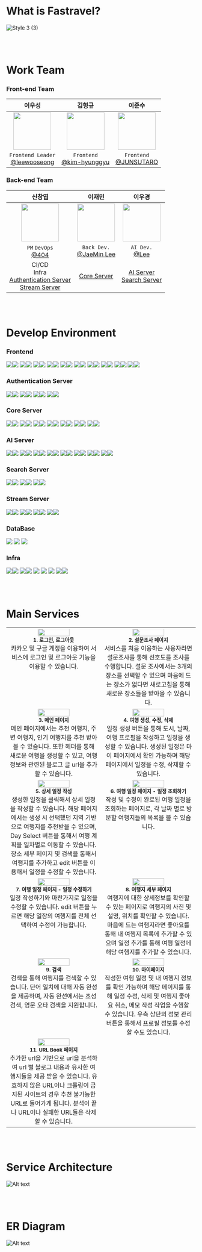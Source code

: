 # What is Fastravel?

![Style 3 (3)](https://github.com/user-attachments/assets/9146f068-0d41-475f-b8a4-68a6529c6005)

<br><br>

# Work Team

### Front-end Team

|                                     이우성                                      |                                      김형규                                      |                                      이준수                                      |
| :-----------------------------------------------------------------------------: | :------------------------------------------------------------------------------: | :------------------------------------------------------------------------------: |
| <img src="https://avatars.githubusercontent.com/u/42796944?v=4" height = 100px> | <img src="https://avatars.githubusercontent.com/u/139519661?v=4" height = 100px> | <img src="https://avatars.githubusercontent.com/u/139520011?v=4" height = 100px> |
|       `Frontend Leader`<br>[@leewooseong](https://github.com/leewooseong)       |          `Frontend`<br>[@kim-hyunggyu](https://github.com/kim-hyunggyu)          |            `Frontend`<br>[@JUNSUTARO](https://github.com/junsutaro)             |

### Back-end Team

|                                                                     신창엽                                                                     |                                     이재민                                      |                                                이우경                                                |
| :--------------------------------------------------------------------------------------------------------------------------------------------: | :-----------------------------------------------------------------------------: | :--------------------------------------------------------------------------------------------------: |
|                                <img src="https://avatars.githubusercontent.com/u/69495305?v=4" height = 100px>                                 | <img src="https://avatars.githubusercontent.com/u/48636376?v=4" height = 100px> |           <img src="https://avatars.githubusercontent.com/u/33650294?v=4" height = 100px>            |
|                                           `PM` `DevOps`<br>[@404](https://github.com/404-not-foundl)                                           |            `Back Dev.`<br>[@JaeMin Lee](https://github.com/Chosamee)            |                          `AI Dev.`<br>[@Lee](https://github.com/Lee-search)                          |
| CI/CD<br>Infra<br>[Authentication Server](https://github.com/fast-boys/authentication)<br>[Stream Server](https://github.com/fast-boys/stream) |                [Core Server](https://github.com/fast-boys/core)                 | [AI Server](https://github.com/fast-boys/ai)<br>[Search Server](https://github.com/fast-boys/search) |

<br><br>

# Develop Environment

### Frontend

<img src="https://img.shields.io/badge/react-%2320232a.svg?style=for-the-badge&logo=react&logoColor=%2361DAFB"><img src="https://img.shields.io/badge/18.2.0-515151?style=for-the-badge">
<img src="https://img.shields.io/badge/node.js-6DA55F?style=for-the-badge&logo=node.js&logoColor=white"><img src="https://img.shields.io/badge/20.11.0-515151?style=for-the-badge">
<img src="https://img.shields.io/badge/NPM-%23CB3837.svg?style=for-the-badge&logo=npm&logoColor=white"><img src="https://img.shields.io/badge/10.2.4-515151?style=for-the-badge">
<img src="https://img.shields.io/badge/vite-%23646CFF.svg?style=for-the-badge&logo=vite&logoColor=white"><img src="https://img.shields.io/badge/5.0.8-515151?style=for-the-badge">
<img src="https://img.shields.io/badge/typescript-%23007ACC.svg?style=for-the-badge&logo=typescript&logoColor=white"><img src="https://img.shields.io/badge/5.2.2-515151?style=for-the-badge">
<img src="https://img.shields.io/badge/-React%20Query-FF4154?style=for-the-badge&logo=react%20query&logoColor=white"><img src="https://img.shields.io/badge/5.17.15-515151?style=for-the-badge">
<img src="https://img.shields.io/badge/react%20zustand-%2320232a.svg?style=for-the-badge&logo=react&logoColor=%2361DAFB"><img src="https://img.shields.io/badge/4.5.0-515151?style=for-the-badge">
<img src="https://img.shields.io/badge/React_Router_dom-CA4245?style=for-the-badge&logo=react-router&logoColor=white"><img src="https://img.shields.io/badge/6.21.3-515151?style=for-the-badge">
<img src="https://img.shields.io/badge/axios-5a29e4?style=for-the-badge&logoColor=white"><img src="https://img.shields.io/badge/1.6.7-515151?style=for-the-badge">
<img src="https://img.shields.io/badge/tailwindcss-%2338B2AC.svg?style=for-the-badge&logo=tailwind-css&logoColor=white"><img src="https://img.shields.io/badge/3.4.1-515151?style=for-the-badge">

### Authentication Server

<img src="https://img.shields.io/badge/spring boot-%236DB33F.svg?style=for-the-badge&logo=springboot&logoColor=white"><img src="https://img.shields.io/badge/3.2.4-515151?style=for-the-badge">
<img src="https://img.shields.io/badge/spring cloud gateway-%236DB33F.svg?style=for-the-badge&logo=icloud&logoColor=white"><img src="https://img.shields.io/badge/4.1.0-515151?style=for-the-badge">
<img src="https://img.shields.io/badge/Gradle-02303A.svg?style=for-the-badge&logo=Gradle&logoColor=white"><img src="https://img.shields.io/badge/8.6-515151?style=for-the-badge">
<img src="https://img.shields.io/badge/java-%23ED8B00.svg?style=for-the-badge&logo=coffeescript&logoColor=white"><img src="https://img.shields.io/badge/17-515151?style=for-the-badge">

### Core Server

<img src="https://img.shields.io/badge/fast api-%23009688.svg?style=for-the-badge&logo=fastapi&logoColor=white"><img src="https://img.shields.io/badge/0.110.0-515151?style=for-the-badge">
<img src="https://img.shields.io/badge/python-%233776AB.svg?style=for-the-badge&logo=python&logoColor=white"><img src="https://img.shields.io/badge/3.8-515151?style=for-the-badge">
<img src="https://img.shields.io/badge/sqlalchemy-%23D71F00.svg?style=for-the-badge&logo=sqlalchemy&logoColor=white"><img src="https://img.shields.io/badge/2.0.28-515151?style=for-the-badge">
<img src="https://img.shields.io/badge/pydantic-%23E92063.svg?style=for-the-badge&logo=pydantic&logoColor=white"><img src="https://img.shields.io/badge/2.6.4-515151?style=for-the-badge">
<img src="https://img.shields.io/badge/numpy-%23013243.svg?style=for-the-badge&logo=numpy&logoColor=white"><img src="https://img.shields.io/badge/1.24.4-515151?style=for-the-badge">
<img src="https://img.shields.io/badge/celery-%2337814A.svg?style=for-the-badge&logo=celery&logoColor=white"><img src="https://img.shields.io/badge/5.3.6-515151?style=for-the-badge">
<img src="https://img.shields.io/badge/elasticsearch-%23005571.svg?style=for-the-badge&logo=elasticsearch&logoColor=white"><img src="https://img.shields.io/badge/8.12.1-515151?style=for-the-badge">

### AI Server

<img src="https://img.shields.io/badge/fast api-%23009688.svg?style=for-the-badge&logo=fastapi&logoColor=white"><img src="https://img.shields.io/badge/0.110.0-515151?style=for-the-badge">
<img src="https://img.shields.io/badge/python-%233776AB.svg?style=for-the-badge&logo=python&logoColor=white"><img src="https://img.shields.io/badge/3.8-515151?style=for-the-badge">
<img src="https://img.shields.io/badge/numpy-%23013243.svg?style=for-the-badge&logo=numpy&logoColor=white"><img src="https://img.shields.io/badge/1.24.4-515151?style=for-the-badge">
<img src="https://img.shields.io/badge/celery-%2337814A.svg?style=for-the-badge&logo=celery&logoColor=white"><img src="https://img.shields.io/badge/5.3.6-515151?style=for-the-badge">
<img src="https://img.shields.io/badge/nvidia cublas cu11-%23009639.svg?style=for-the-badge&logo=nvidia&logoColor=white"><img src="https://img.shields.io/badge/11.10.3.66 cuda-515151?style=for-the-badge">
<img src="https://img.shields.io/badge/scikit learn-%23F7931E.svg?style=for-the-badge&logo=scikitlearn&logoColor=white"><img src="https://img.shields.io/badge/1.3.2-515151?style=for-the-badge">
<img src="https://img.shields.io/badge/scipy-%238CAAE6.svg?style=for-the-badge&logo=scipy&logoColor=white"><img src="https://img.shields.io/badge/1.10.1-515151?style=for-the-badge">
<img src="https://img.shields.io/badge/pytorch-%23EE4C2C.svg?style=for-the-badge&logo=pytorch&logoColor=white"><img src="https://img.shields.io/badge/2.0.1-515151?style=for-the-badge">

### Search Server

<img src="https://img.shields.io/badge/fast api-%23009688.svg?style=for-the-badge&logo=fastapi&logoColor=white"><img src="https://img.shields.io/badge/0.110.0-515151?style=for-the-badge">
<img src="https://img.shields.io/badge/python-%233776AB.svg?style=for-the-badge&logo=python&logoColor=white"><img src="https://img.shields.io/badge/3.8-515151?style=for-the-badge">
<img src="https://img.shields.io/badge/elasticsearch-%23005571.svg?style=for-the-badge&logo=elasticsearch&logoColor=white"><img src="https://img.shields.io/badge/8.12.1-515151?style=for-the-badge">

### Stream Server

<img src="https://img.shields.io/badge/spring boot-%236DB33F.svg?style=for-the-badge&logo=springboot&logoColor=white"><img src="https://img.shields.io/badge/3.2.4-515151?style=for-the-badge">
<img src="https://img.shields.io/badge/spring WebFlux-%236DB33F.svg?style=for-the-badge&logo=react&logoColor=white"><img src="https://img.shields.io/badge/6.1.5-515151?style=for-the-badge">
<img src="https://img.shields.io/badge/Gradle-02303A.svg?style=for-the-badge&logo=Gradle&logoColor=white"><img src="https://img.shields.io/badge/8.6-515151?style=for-the-badge">
<img src="https://img.shields.io/badge/java-%23ED8B00.svg?style=for-the-badge&logo=coffeescript&logoColor=white"><img src="https://img.shields.io/badge/17-515151?style=for-the-badge">

### DataBase

<img src="https://img.shields.io/badge/maria DB-%23003545.svg?style=for-the-badge&logo=mariadb&logoColor=white">
<img src="https://img.shields.io/badge/mongo DB-%2347A248.svg?style=for-the-badge&logo=mongodb&logoColor=white">
<img src="https://img.shields.io/badge/redis-%23DC382D.svg?style=for-the-badge&logo=redis&logoColor=white">

### Infra

<img src="https://img.shields.io/badge/AWS ec2 ubuntu-%23FF9900.svg?style=for-the-badge&logo=amazon-aws&logoColor=white"><img src="https://img.shields.io/badge/20.11.0-515151?style=for-the-badge">
<img src="https://img.shields.io/badge/nginx-%23009639.svg?style=for-the-badge&logo=nginx&logoColor=white"><img src="https://img.shields.io/badge/1.18.0-515151?style=for-the-badge">
<img src="https://img.shields.io/badge/Github Action-%232C5263.svg?style=for-the-badge&logo=github&logoColor=white">
<img src="https://img.shields.io/badge/rabbitmq-%23FF6600.svg?style=for-the-badge&logo=rabbitmq&logoColor=white">
<img src="https://img.shields.io/badge/vault-%23FFEC6E.svg?style=for-the-badge&logo=vault&logoColor=white">
<img src="https://img.shields.io/badge/docker-%232496ED.svg?style=for-the-badge&logo=docker&logoColor=white"><img src="https://img.shields.io/badge/25.0.4-515151?style=for-the-badge">

<br><br>

# Main Services

<table>
  <tbody>
    <tr>
      <td align="center" valign="top" width="25%" ><img width="60%" src="/profile/images/1.로그인, 로그아웃.gif"/><br /><sub><b>1. 로그인, 로그아웃</b></sub><br />
      카카오 및 구글 계정을 이용하여 서비스에 로그인 및 로그아웃 기능을 이용할 수 있습니다.
      </td>
      <td align="center" valign="top" width="25%" ><img width="60%" src="/profile/images/2. 설문조사 페이지.gif"/><br /><sub><b>2. 설문조사 페이지</b></sub><br />
    서비스를 처음 이용하는 사용자라면 설문조사를 통해 선호도를 조사를 수행합니다. 설문 조사에서는 3개의 장소를 선택할 수 있으며 마음에 드는 장소가 없다면 새로고침을 통해 새로운 장소들을 받아올 수 있습니다.
      </td>
      </tr>
      <tr>
      <td align="center" valign="top" width="25%" ><img width="60%" src="/profile/images/3. 메인 페이지.gif"/><br /><sub><b>3. 메인 페이지</b></sub><br />
      메인 페이지에서는 추천 여행지, 주변 여행지, 인기 여행지를 추천 받아볼 수 있습니다. 
    또한 헤더를 통해 새로운 여행을 생성할 수 있고, 여행 정보와 관련된 블로그 글 url을 추가할 수 있습니다. 
      </td>
      <td align="center" valign="top" width="25%" ><img width="60%" src="/profile/images/4. 여행 생성, 수정, 삭제.gif"/><br /><sub><b>4. 여행 생성, 수정, 삭제</b></sub><br />
      일정 생성 버튼을 통해 도시, 날짜, 여행 프로필을 작성하고 일정을 생성할 수 있습니다. 생성된 일정은 마이 페이지에서 확인 가능하며 해당 페이지에서 일정을 수정, 삭제할 수 있습니다.
      </td>
    </tr>
        <tr>
      <td align="center" valign="top" width="25%" ><img width="60%" src="/profile/images/5. 여행 일정 저장.gif"/><br /><sub><b>5. 상세 일정 작성</b></sub><br />
      생성한 일정을 클릭해서 상세 일정을 작성할 수 있습니다. 해당 페이지에서는 생성 시 선택했던 지역 기반으로 여행지를 추천받을 수 있으며, Day Select 버튼을 통해서 여행 계획을 일차별로 이동할 수 있습니다. 장소 세부 페이지 및 검색을 통해서 여행지를 추가하고 edit 버튼을 이용해서 일정을 수정할 수 있습니다.</td>
      <td align="center" valign="top" width="25%" ><img width="60%" src="/profile/images/6. 여행 일정 페이지.gif"/><br /><sub><b>6. 여행 일정 페이지 - 일정 조회하기</b></sub><br />
       작성 및 수정이 완료된 여행 일정을 조회하는 페이지로, 각 날짜 별로 방문할 여행지들의 목록을 볼 수 있습니다.
      </td>
      </tr>
      <tr>
      <td align="center" valign="top" width="25%" ><img width="60%" src="/profile/images/7. 여행 일정 페이지 - 수정.gif"/><br /><sub><b>7. 여행 일정 페이지 - 일정 수정하기</b></sub><br />
      일정 작성하기와 마찬가지로 일정을 수정할 수 있습니다. edit 버튼을 누르면 해당 일장의 여행지를 전체 선택하여 수정이 가능합니다.
      </td>
      <td align="center" valign="top" width="25%" ><img width="60%" src="/profile/images/8. 여행지 세부 페이지.gif"/><br /><sub><b>8. 여행지 세부 페이지</b></sub><br />
      여행지에 대한 상세정보를 확인할 수 있는 페이지로 여행지의 사진 및 설명, 위치를 확인할 수 있습니다. 마음에 드는 여행지라면 좋아요를 통해 내 여행지 목록에 추가할 수 있으며 일정 추가를 통해 여행 일정에 해당 여행지를 추가할 수 있습니다.
      </td>
    </tr>
    <tr>
      <td align="center" valign="top" width="25%" ><img width="60%" src="/profile/images/9. 검색.gif"/><br /><sub><b>9. 검색</b></sub><br />
      검색을 통해 여행지를 검색할 수 있습니다. 단어 일치에 대해 자동 완성을 제공하며, 자동 완선에서는 초성 검색, 영문 오타 검색을 지원합니다.
      </td>
      <td align="center" valign="top" width="25%" ><img width="60%" src="/profile/images/10. 마이페이지.gif"/><br /><sub><b>10. 마이페이지</b></sub><br />
      작성한 여행 일정 및 내 여행지 정보를 확인 가능하며 해당 메이지를 통해 일정 수정, 삭제 및 여행지 좋아요 취소, 메모 작성 작업을 수행할 수 있습니다. 우측 상단의 정보 관리 버튼을 통해서 프로필 정보를 수정할 수도 있습니다.
      </td>
    </tr>
    <tr>
      <td align="center" valign="top" width="25%" ><img width="60%" src="/profile/images/11. URL.gif"/><br /><sub><b>11. URL Book 페이지</b></sub><br />
      추가한 url을 기반으로 url을 분석하여 url 별 블로그 내용과 유사한 여행지들을 제공 받을 수 있습니다. 유효하지 않은 URL이나 크롤링이 금지된 사이트의 경우 추천 불가능한 URL로 들어가게 됩니다. 분석이 끝나 URL이나 실패한 URL들은 삭제할 수 있습니다.
      </td>
    </tr>

  </tbody>
</table>

<br><br>

# Service Architecture

![Alt text](/profile/images/arch.PNG)

<br><br>

# ER Diagram

![Alt text](/profile/images/erd.PNG)
